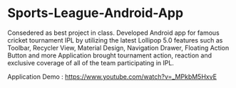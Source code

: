 # Sports-League-Android-App
Consedered as best project in class. Developed Android app for famous cricket tournament IPL by utilizing the latest Lollipop 5.0 features such as Toolbar, Recycler View, Material Design, Navigation Drawer, Floating Action Button and more
Application brought tournament action, reaction and exclusive coverage of all of the team participating in IPL.

Application Demo : https://www.youtube.com/watch?v=_MPkbM5HxvE
